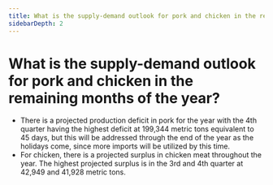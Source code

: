 ```yaml
---
title: What is the supply-demand outlook for pork and chicken in the remaining months of the year?
sidebarDepth: 2
---
```


# What is the supply-demand outlook for pork and chicken in the remaining months of the year?


 - There is a projected production deficit in pork for the year with the 4th quarter having the highest deficit at 199,344 metric tons equivalent to 45 days, but this will be addressed through the end of the year as the holidays come, since more imports will be utilized by this time.
 - For chicken, there is a projected surplus in chicken meat throughout the year. The highest projected surplus is in the 3rd and 4th quarter at 42,949 and 41,928 metric tons. 